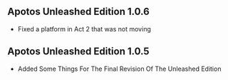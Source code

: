 ## Apotos Unleashed Edition 1.0.6

- Fixed a platform in Act 2 that was not moving

## Apotos Unleashed Edition 1.0.5

- Added Some Things For The Final Revision Of The Unleashed Edition